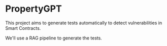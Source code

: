 # PropertyGPT

This project aims to generate tests automatically to detect vulnerabilities in Smart Contracts.

We'll use a RAG pipeline to generate the tests.
